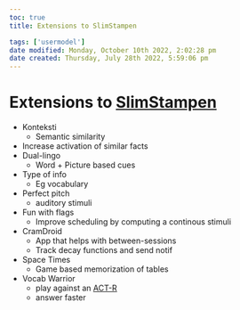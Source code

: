 ```yaml
---
toc: true
title: Extensions to SlimStampen

tags: ['usermodel']
date modified: Monday, October 10th 2022, 2:02:28 pm
date created: Thursday, July 28th 2022, 5:59:06 pm
---
```


# Extensions to [SlimStampen](SlimStampen.md)
- Konteksti
	- Semantic similarity
- Increase activation of similar facts
- Dual-lingo
	- Word + Picture based cues
- Type of info
	- Eg vocabulary
- Perfect pitch
	- auditory stimuli
- Fun with flags
	- Improve scheduling by computing a continous stimuli
- CramDroid
	- App that helps with between-sessions
	- Track decay functions and send notif
- Space Times
	- Game based memorization of tables
- Vocab Warrior
	- play against an [ACT-R](ACT-R.md)
	- answer faster



